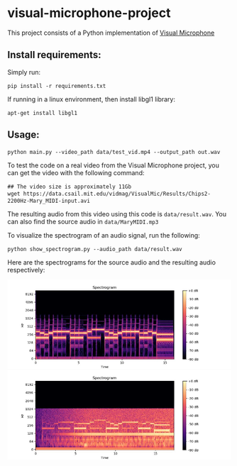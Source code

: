 # visual-microphone-project

This project consists of a Python implementation of [Visual Microphone](https://people.csail.mit.edu/mrub/VisualMic/)


## Install requirements:
Simply run:
```
pip install -r requirements.txt
```
If running in a linux environment, then install libgl1 library:
```
apt-get install libgl1
```
## Usage:
```
python main.py --video_path data/test_vid.mp4 --output_path out.wav
```

To test the code on a real video from the Visual Microphone project, you can get the video with the following command:
```
## The video size is approximately 11Gb
wget https://data.csail.mit.edu/vidmag/VisualMic/Results/Chips2-2200Hz-Mary_MIDI-input.avi
```

The resulting audio from this video using this code is `data/result.wav`. You can also find the source audio in `data/MaryMIDI.mp3`

To visualize the spectrogram of an audio signal, run the following:
```
python show_spectrogram.py --audio_path data/result.wav
```

Here are the spectrograms for the source audio and the resulting audio respectively:

![source spectrogram](spectrograms/source_spec.jpg) 
![result spectrogram](spectrograms/result_spec.jpg)